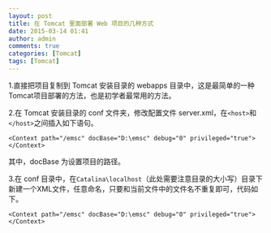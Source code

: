 ```yaml
---
layout: post
title: 在 Tomcat 里面部署 Web 项目的几种方式 
date: 2015-03-14 01:41
author: admin
comments: true
categories: [Tomcat]
tags: [Tomcat]
---
```


1.直接把项目复制到 Tomcat 安装目录的 webapps 目录中，这是最简单的一种Tomcat项目部署的方法，也是初学者最常用的方法。

2.在 Tomcat 安装目录的 conf 文件夹，修改配置文件 server.xml，在`<host>`和`</host>`之间插入如下语句。

	<Context path="/emsc" docBase="D:\emsc" debug="0" privileged="true"></Context>

其中，docBase 为设置项目的路径。

3.在 conf 目录中，在`Catalina\localhost`（此处需要注意目录的大小写）目录下新建一个XML文件，任意命名，只要和当前文件中的文件名不重复即可，代码如下。

	<Context path="/emsc" docBase="D:\emsc" debug="0" privileged="true"></Context>
